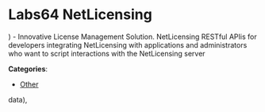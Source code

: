 # Labs64 NetLicensing

) - Innovative License Management Solution.  NetLicensing RESTful APIis for developers integrating NetLicensing with applications and administrators who want to script interactions with the NetLicensing server

**Categories**:

- [Other](https://github/apis-list/apis-list#other)



data),


